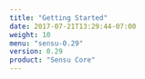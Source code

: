```yaml
---
title: "Getting Started"
date: 2017-07-21T13:29:44-07:00
weight: 10
menu: "sensu-0.29"
version: 0.29
product: "Sensu Core"
---
```


